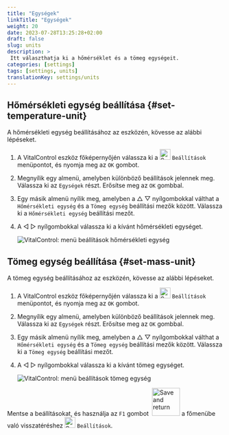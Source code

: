 ```yaml
---
title: "Egységek"
linkTitle: "Egységek"
weight: 20
date: 2023-07-28T13:25:28+02:00
draft: false
slug: units
description: >
 Itt választhatja ki a hőmérséklet és a tömeg egységeit.
categories: [settings]
tags: [settings, units]
translationKey: settings/units
---
```

## Hőmérsékleti egység beállítása {#set-temperature-unit}

A hőmérsékleti egység beállításához az eszközén, kövesse az alábbi lépéseket.

1. A VitalControl eszköz főképernyőjén válassza ki a <img src="/icons/gear.svg" width="25" align="bottom" alt="Settings" /> `Beállítások` menüpontot, és nyomja meg az `OK` gombot.

2. Megnyílik egy almenü, amelyben különböző beállítások jelennek meg. Válassza ki az `Egységek` részt. Erősítse meg az `OK` gombbal.

3. Egy másik almenü nyílik meg, amelyben a △ ▽ nyílgombokkal válthat a `Hőmérsékleti egység` és a `Tömeg egység` beállítási mezők között. Válassza ki a `Hőmérsékleti egység` beállítási mezőt.

4. A ◁ ▷ nyílgombokkal válassza ki a kívánt hőmérsékleti egységet.

    ![VitalControl: menü beállítások hőmérsékleti egység](../images/temperature.png "Hőmérsékleti egység")

## Tömeg egység beállítása {#set-mass-unit}

A tömeg egység beállításához az eszközén, kövesse az alábbi lépéseket.

1. A VitalControl eszköz főképernyőjén válassza ki a <img src="/icons/gear.svg" width="25" align="bottom" alt="Settings" /> `Beállítások` menüpontot, és nyomja meg az `OK` gombot.

2. Megnyílik egy almenü, amelyben különböző beállítások jelennek meg. Válassza ki az `Egységek` részt. Erősítse meg az `OK` gombbal.

3. Egy másik almenü nyílik meg, amelyben a △ ▽ nyílgombokkal válthat a `Hőmérsékleti egység` és a `Tömeg egység` beállítási mezők között. Válassza ki a `Tömeg egység` beállítási mezőt.

4. A ◁ ▷ nyílgombokkal válassza ki a kívánt tömeg egységet.

    ![VitalControl: menü beállítások tömeg egység](../images/mass.png "Tömeg egység")

Mentse a beállításokat, és használja az `F1` gombot &nbsp;<img src="/icons/footer/save_exit.svg" width="65" align="bottom" alt="Save and return" /> a főmenübe való visszatéréshez <img src="/icons/gear.svg" width="25" align="bottom" alt="Settings" /> `Beállítások`.


